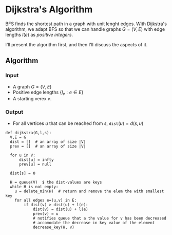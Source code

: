 # Dijkstra's Algorithm

BFS finds the shortest path in a graph with unit lenght edges. With
Dijkstra's algorithm, we adapt BFS so that we can handle graphs
$G = (V, E)$ with edge lengths $l(e)$ as *positive integers*.

I'll present the algorithm first, and then I'll discuss the aspects of it.

## Algorithm

### Input

- A graph $G = (V,E)$
- Positive edge lengths $\{l_e : e \in E\}$
- A starting verex $v$.

### Output

- For all vertices $u$ that can be reached from $s$, `dist`$(u) = d(s,u)$

~~~
def dijkstra(G,l,s):
  V,E = G
  dist = []  # an array of size |V|
  prev = []  # an array of size |V|

  for u in V:
      dist[u] = infty
      prev[u] = null 

  dist[s] = 0

  H = queue(V)  $ the dist-values are keys
  while H is not empty:
    u = delete_min(H)  # return and remove the elem the with smallest key
    for all edges e=(u,v) in E:
        if dist(v) > dist(u) + l(e):
            dist(v) = dist(u) + l(e)
            prev(v) = u
            # notifies queue that a the value for v has been decreased
            # accomodate the decrease in key value of the element
            decrease_key(H, v)
~~~

